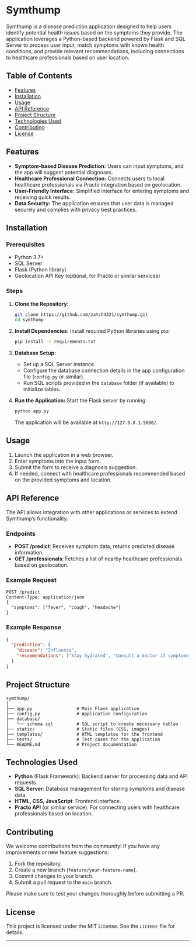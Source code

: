 # Symthump

Symthump is a disease prediction application designed to help users identify potential health issues based on the symptoms they provide. The application leverages a Python-based backend powered by Flask and SQL Server to process user input, match symptoms with known health conditions, and provide relevant recommendations, including connections to healthcare professionals based on user location.

## Table of Contents
- [Features](#features)
- [Installation](#installation)
- [Usage](#usage)
- [API Reference](#api-reference)
- [Project Structure](#project-structure)
- [Technologies Used](#technologies-used)
- [Contributing](#contributing)
- [License](#license)

## Features
- **Symptom-based Disease Prediction:** Users can input symptoms, and the app will suggest potential diagnoses.
- **Healthcare Professional Connection:** Connects users to local healthcare professionals via Practo integration based on geolocation.
- **User-Friendly Interface:** Simplified interface for entering symptoms and receiving quick results.
- **Data Security:** The application ensures that user data is managed securely and complies with privacy best practices.

## Installation
### Prerequisites
- Python 3.7+
- SQL Server
- Flask (Python library)
- Geolocation API Key (optional, for Practo or similar services)

### Steps
1. **Clone the Repository:**
   ```bash
   git clone https://github.com/zatch4321/symthump.git
   cd symthump
   ```

2. **Install Dependencies:**
   Install required Python libraries using pip:
   ```bash
   pip install -r requirements.txt
   ```

3. **Database Setup:**
   - Set up a SQL Server instance.
   - Configure the database connection details in the app configuration file (`config.py` or similar).
   - Run SQL scripts provided in the `database` folder (if available) to initialize tables.

4. **Run the Application:**
   Start the Flask server by running:
   ```bash
   python app.py
   ```
   The application will be available at `http://127.0.0.1:5000/`.

## Usage
1. Launch the application in a web browser.
2. Enter symptoms into the input form.
3. Submit the form to receive a diagnosis suggestion.
4. If needed, connect with healthcare professionals recommended based on the provided symptoms and location.

## API Reference
The API allows integration with other applications or services to extend Symthump’s functionality.

### Endpoints
- **POST /predict**: Receives symptom data, returns predicted disease information.
- **GET /professionals**: Fetches a list of nearby healthcare professionals based on geolocation.

### Example Request
```http
POST /predict
Content-Type: application/json
{
  "symptoms": ["fever", "cough", "headache"]
}
```

### Example Response
```json
{
  "prediction": {
    "disease": "Influenza",
    "recommendations": ["Stay hydrated", "Consult a doctor if symptoms persist"]
  }
}
```

## Project Structure
```
symthump/
│
├── app.py                 # Main Flask application
├── config.py              # Application configuration
├── database/
│   └── schema.sql         # SQL script to create necessary tables
├── static/                # Static files (CSS, images)
├── templates/             # HTML templates for the frontend
├── tests/                 # Test cases for the application
└── README.md              # Project documentation
```

## Technologies Used
- **Python** (Flask Framework): Backend server for processing data and API requests.
- **SQL Server**: Database management for storing symptoms and disease data.
- **HTML, CSS, JavaScript**: Frontend interface.
- **Practo API** (or similar service): For connecting users with healthcare professionals based on location.
  
## Contributing
We welcome contributions from the community! If you have any improvements or new feature suggestions:
1. Fork the repository.
2. Create a new branch (`feature/your-feature-name`).
3. Commit changes to your branch.
4. Submit a pull request to the `main` branch.

Please make sure to test your changes thoroughly before submitting a PR.

## License
This project is licensed under the MIT License. See the `LICENSE` file for details.

--- 
